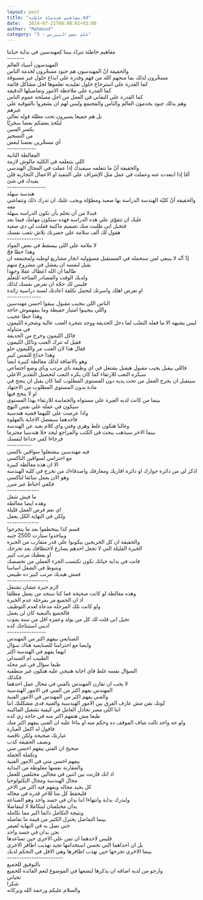 ```yaml
---
layout: post
title: "مفاهيم هندسيّة خاطئة.md"
date:   2024-07-21T00:00:01+03:00
author: "Mahmoud"
category: "3 - علم نفس البيزنس"
---
```

مفاهيم خاطئة تتردّد بيننا كمهندسين في بداية
حياتنا\
\-\-\-\-\-\--\
المهندسون أسياد العالم\
والحقيقة انّ المهندسون هم جنود مسخّرون لخدمة الناس\
مسخّرون لذلك بما منحهم الله من فهم وقدرة علي ابداع حلول
غير مسبوقة\
كما القدرة علي استرجاع حلول تقليدية تعلموها لحل مشاكل
قائمة\
كما القدرة علي ملاحظة الامور وتفاصيلها الدقيقة\
كما القدرة علي التفاني في العمل من اجل مصلحة عموم
الناس\
وهم بذلك جنود يخدمون العالم والناس والمجتمع وليس لهم ان
يشعروا بالفوقية علي غيرهم\
بل هم جميعا يسيرون تحت مظلة قوله تعالي\
ليتّخذ بعضكم بعضا سخريّا\
بكسر السين\
من التسخير\
أي مسخّرين بعضنا لبعض\
\-\-\-\-\-\-\-\-\-\-\--\
المغالطة الثانية\
اللي بتتعلمه في الكلية مالوش لازمة\
والحقيقة أنّ ما تتعلمه سيفيدك إذا عملت في المجال
الهندسي\
أمّا إذا ابتعدت عنه وعملت في عمل مثل الإشراف علي التنفيذ
او الاعمال التجارية فلن يفيدك في شئ\
\-\-\-\-\-\-\-\-\-\-\-\-\-\-\--\
هندسة سهلة\
والحقيقة أنّ كليّة الهندسة الدراسة بها صعبة ومطوّلة ويجب
عليك ان تدرك ذلك وتتماشي معه\
فبدلا من أن تحلم بأن تكون الدراسة سهلة\
عليك ان تتقوّي علي هذه الدراسة فهذه ستكون مهامك فيما
بعد\
فتخيل اني طلبت منك تصميم ماكينة فقلت لي دي صعبة\
هقول لك ألف سلامة علي حضرتك بلاش تتعب نفسك\
\-\-\-\-\-\-\-\-\-\-\-\-\-\--\
لا ملامة علي اللي بيسقط في بعض المواد\
وهذا خطا فجّ\
إذّ أنّه لا ينبغي لمن سنحمله في المستقبل مسؤوليه انجاز
مشاريع لوطنه ولمجتمعه ان يقبل لنفسه ان يفشل في مشروع منهم\
طالما ان الله اعطاك عقلا وجهدا\
ولديك الوقت والمصادر المتاحة للتعلّم\
فليس لك حجّة ان تعرض نفسك لذلك\
او تعرض اهلك واسرتك لتحمل تكلفة اعادتك لسنة دراسية
زائدة\
\-\-\-\-\-\-\-\-\-\-\-\-\--\
الناس اللي بتجيب مقبول بيبقوا احسن مهندسين\
واللي بيجيبوا امتياز حفيظة وما بيفهموش حاجة\
وهذا خطا عجيب\
ليس يشبهه الا ما فعله الثعلب لما دخل الحديقة ووجد شجرة
العنب عالية وشجرة الليمون في متناوله\
فاكل الليمون وخرج من الحديقة\
فقيل له تترك العنب وتاكل الليمون\
فقال هذا لان العنب مر والليمون حلو\
وهذا خداع للنفس كبير\
وهو بالاضافة لذلك مغالطة كبيرة ايضا\
فاللي بيقبل يجيب مقبول هيقبل يشتغل في اي وظيفة باي مرتب
وباي وضع اجتماعي\
سيكره التعب للارتقاء كما كان يكره التعب لتحصيل التقدير
الاعلي\
سيتقبل ان يخرج العمل من تحت يديه دون المستوي المطلوب كما
كان يقبل ان ينجح في مادة بدون المستوي المطلوب من الاجتهاد\
او لا ينجح فيها\
بينما من كانت لديه الغيرة علي مستواه والحماسة للارتقاء
بهذا المستوي\
سيكون في عمله علي نفس النهج\
واذا عرضت علي كليهما قضية هندسية\
فاحدهما سيفضل الاجابة بالفهلوة\
وغالبا هتكون غلط وهري وفتي واي كلام بعيد عن
الهندسة\
بينما الاخر سيذهب يبحث في الكتب والمراجع ليجد حلا هندسيا
محترما\
فرجاءا كفي خداعا لنفسك\
\-\-\-\-\-\-\-\-\--\
فيه مهندسين بيشتغلوا سواقين تاكسي\
مع احترامي لسواقين التاكسي\
الا ان هذه مغالطة كبيرة\
اذكر لي من دائرة جوارك او دائرة اقاربك ومعارفك واصدقاءك
من تخرج في كلية الهندسة وهو الان يعمل سائقا لتاكسي\
فكفي احباط غير مبرر\
\-\-\-\-\-\-\-\-\-\-\-\--\
ما فيش شغل\
وهذه ايضا مغالطة\
اي نعم فرص العمل قليلة\
ولكن في النهاية الكل يعمل\
\-\-\-\-\-\-\-\-\-\-\-\--\
قسم كذا بيتخطفوا بعد ما يتخرجوا\
وبياخدوا ستارت 2500 جنيه\
والحقيقة ان كل الخريجين بيكونوا علي قدر متقارب من
الخبرة\
الخبرة القليلة التي لا تجعل احدهم يسارع لاختطافك بعد
تخرجك\
او يعطيك مرتب كبير\
فانت في بداية حياتك تكون تكتسب الجزء العملي من
تخصصك\
وبتبوظ في الشغل اساسا\
فمش هيديك مرتب كبير ده طبيعي\
\-\-\-\-\-\-\-\-\-\-\-\-\-\-\-\--\
لازم خبرة عشان تشتغل\
وهذه مغالطة لو كانت صحيحة فما كنا سنجد من يعمل
مطلقا\
اذ ان الجميع مر بمرحلة عدم الخبرة\
ولو كانت تلك المرحلة مدعاة لعدم التوظيف\
فالجميع بالتبعية كان لن يعمل\
تخيل اني قلت لك كل من يولد وعمره اقل من سنة يموت\
اديني استنتاجك كده\
\-\-\-\-\-\-\-\-\-\-\-\-\-\-\--\
الصنايعي بيفهم اكتر من المهندس\
وايضا مع احترامنا للصنايعية هناك سؤال\
ايهما يفهم في الهندسة اكثر\
الطبيب ام الصيدلي\
طبعا سؤال في غير محله\
السؤال نفسه غلط فاي اجابة هتيجي عليه هتكون غير
منطقية\
فكذلك\
لا يجب ان تقارن المهندس بالفني في مجال عمل
احدهما\
المهندس يفهم اكثر من الفني في الامور الهندسية\
والفني يفهم اكثر من المهندس في الامور الفنية\
كونك بقي مش عارف الفرق بين الامور الهندسية والفنية فدي
مشكلتك انتا\
انتا اللي مصر تجادل العامل في كيفية تشغيل
الماكينة\
طبعا مش هتفهم اكتر منه في حاجة زي كده\
ولو جه واحد تالت شاف الموقف ده وحكم منه او بناءا عليه ان
الفني بيفهم اكتر منك\
فاقول له اكمل العبارة\
عبارتك صحيحة ولكن ناقصة\
ونصف الحقيقة كذب\
صحيح ان الفني بيفهم احسن مني\
وتكملة الجملة\
بيفهم احسن مني في الامور الفنية\
والمقارنة نفسها مغلوطة من البداية\
اذ انك قارنت بين اثنين في مجالين مختلفين للعمل\
مجال الهندسة ومجال التكنولوجيا\
كل يجيد مجاله ويفهم فيه اكثر من الاخر\
فليحفظ كل منا للاخر قدره في مجاله\
ولندرك بداية وانتهاءا اننا يدان في جسد واحد وهو
الصناعة\
يدان مختلفتان ليتكاملا لا ليتفاضلا\
ونتيجة التكامل دائما اكبر مما تكامله\
بينما التفاضل يختزل الكثير من قيمة ما تفاضله\
حتي تصل به في النهاية لصفر\
نحن يدان في جسد واحد\
فليس لاحدهما ان تمن علي الاخري حين تساعدها\
بل ان احداهما التي تحسن استخدامها تجيد تهذيب اظافر
الاخري\
بينما الاخري تجرحها حين تهذب اظافرها وهي الاقل في التحكم
لديك\
\-\-\-\-\-\-\-\-\-\-\-\-\-\-\-\-\-\-\-\-\-\--\
بالتوفيق للجميع\
وارجو من لديه اضافه ان يذكرها لنضعها في الموضوع لتعم
الفائدة للجميع\
تحياتي\
شكرا\
والسلام عليكم ورحمة الله وبركاته
